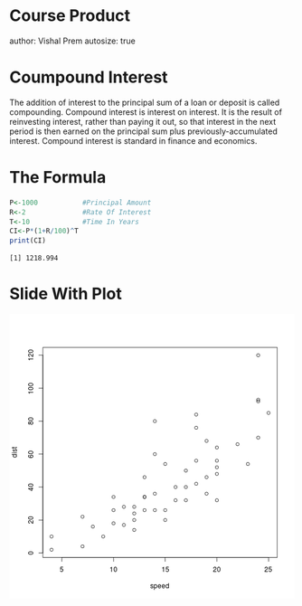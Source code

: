 Course Product
========================================================
author: Vishal Prem
autosize: true

Coumpound Interest
========================================================


The addition of interest to the principal sum of a loan or deposit is called compounding. Compound interest is interest on interest. It is the result of reinvesting interest, rather than paying it out, so that interest in the next period is then earned on the principal sum plus previously-accumulated interest. Compound interest is standard in finance and economics.


The Formula
========================================================


```r
P<-1000           #Principal Amount
R<-2              #Rate Of Interest
T<-10             #Time In Years
CI<-P*(1+R/100)^T
print(CI)
```

```
[1] 1218.994
```

Slide With Plot
========================================================

![plot of chunk unnamed-chunk-2](Slides-figure/unnamed-chunk-2-1.png)
